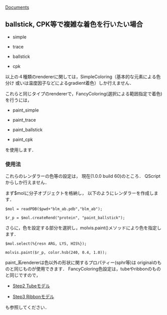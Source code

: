 [Documents](../Documents)

## ballstick, CPK等で複雑な着色を行いたい場合


- simple

- trace

- ballstick

- cpk

以上の４種類のrendererに関しては，SimpleColoring（基本的な元素による色分け
或いは温度因子などによるgradient着色）しか行えません．

これらと同じタイプのrendererで，FancyColoring(選択による範囲指定で着色)を行うには，


- paint_simple

- paint_trace

- paint_ballstick

- paint_cpk

を使用します．

### 使用法
これらのレンダラーの色等の設定は，
現在(1.0.0 build 60)のところ．
QScriptからしか行えません．

まず$molに分子オブジェクトを格納し，
以下のようにレンダラーを作成します．
```
$mol = readPDB($pwd+"blm_ab.pdb","blm_ab");
```
```
$r_p = $mol.createRend("protein", "paint_ballstick");
```

さらに，色を設定する部分を選択し，molvis.paint()メソッドにより色を指定します．
```
$mol.select(%{resn ARG, LYS, HIS%});
```
```
molvis.paint($r_p, color.hsb(240, 0.4, 1.0));
```

paint_系rendererは色以外の形状に関するプロパティー(sphr等)は
originalのものと同じものが使用できます．
FancyColoring色設定は，tubeやribbonのものと同じですので，

- [Step2 Tubeモデル](../Documents/QScriptのチュートリアル/Step2)

- [Step3 Ribbonモデル](../Documents/QScriptのチュートリアル/Step3)

も参照してください．
